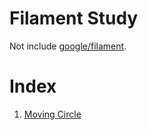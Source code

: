 # Filament Study

Not include [google/filament](https://github.com/google/filament).

# Index

1. [Moving Circle](./mc/README.md)
